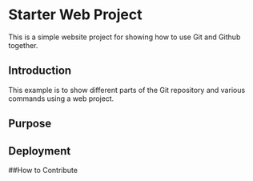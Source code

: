 # Starter Web Project

This is a simple website project for showing how to use Git and Github together.

## Introduction

This example is to show different parts of the Git repository and various commands using a web project.

## Purpose 

## Deployment

##How to Contribute